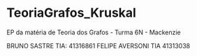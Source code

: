 # TeoriaGrafos_Kruskal
EP da matéria de Teoria dos Grafos - Turma 6N - Mackenzie 

BRUNO SASTRE         TIA: 41316861
FELIPE AVERSONI      TIA  41313038
